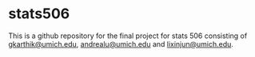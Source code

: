 # stats506
This is a github repository for the final project for stats 506 consisting of gkarthik@umich.edu, andrealu@umich.edu and lixinjun@umich.edu. 

